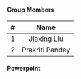 #### Group Members

| #        | Name                 |
|:--------:|:--------------------:|
|   1      |    Jiaxing Liu          |
|   2      |    Prakriti Pandey        |



#### Powerpoint

